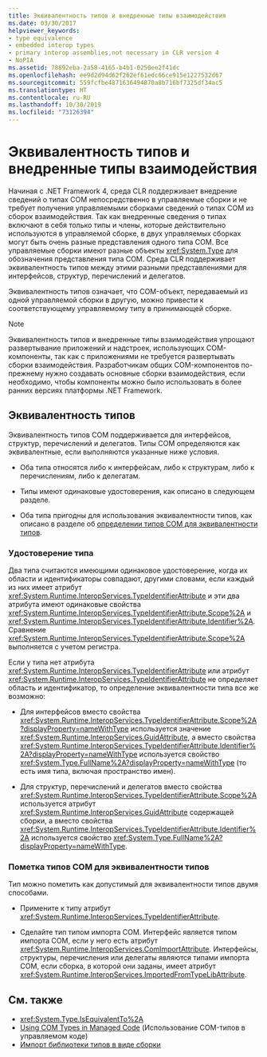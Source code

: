 ```yaml
---
title: Эквивалентность типов и внедренные типы взаимодействия
ms.date: 03/30/2017
helpviewer_keywords:
- type equivalence
- embedded interop types
- primary interop assemblies,not necessary in CLR version 4
- NoPIA
ms.assetid: 78892eba-2a58-4165-b4b1-0250ee2f41dc
ms.openlocfilehash: ee9d2d94d62f262ef61edc66ce915e1227532d67
ms.sourcegitcommit: 559fcfbe4871636494870a8b716bf7325df34ac5
ms.translationtype: HT
ms.contentlocale: ru-RU
ms.lasthandoff: 10/30/2019
ms.locfileid: "73126394"
---
```

# <a name="type-equivalence-and-embedded-interop-types"></a>Эквивалентность типов и внедренные типы взаимодействия

Начиная с .NET Framework 4, среда CLR поддерживает внедрение сведений о типах COM непосредственно в управляемые сборки и не требует получения управляемыми сборками сведений о типах COM из сборок взаимодействия. Так как внедренные сведения о типах включают в себя только типы и члены, которые действительно используются в управляемой сборке, в двух управляемых сборках могут быть очень разные представления одного типа COM. Все управляемые сборки имеют разные объекты <xref:System.Type> для обозначения представления типа COM. Среда CLR поддерживает эквивалентность типов между этими разными представлениями для интерфейсов, структур, перечислений и делегатов.

Эквивалентность типов означает, что COM-объект, передаваемый из одной управляемой сборки в другую, можно привести к соответствующему управляемому типу в принимающей сборке.

> [!NOTE]
> Эквивалентность типов и внедренные типы взаимодействия упрощают развертывание приложений и надстроек, использующих COM-компоненты, так как с приложениями не требуется развертывать сборки взаимодействия. Разработчикам общих COM-компонентов по-прежнему нужно создавать основные сборки взаимодействия, если необходимо, чтобы компоненты можно было использовать в более ранних версиях платформы .NET Framework.

## <a name="type-equivalence"></a>Эквивалентность типов

 Эквивалентность типов COM поддерживается для интерфейсов, структур, перечислений и делегатов. Типы COM определяются как эквивалентные, если выполняются указанные ниже условия.

- Оба типа относятся либо к интерфейсам, либо к структурам, либо к перечислениям, либо к делегатам.

- Типы имеют одинаковые удостоверения, как описано в следующем разделе.

- Оба типа пригодны для использования эквивалентности типов, как описано в разделе об [определении типов COM для эквивалентности типов](#marking-com-types-for-type-equivalence).

### <a name="type-identity"></a>Удостоверение типа

Два типа считаются имеющими одинаковое удостоверение, когда их области и идентификаторы совпадают, другими словами, если каждый из них имеет атрибут <xref:System.Runtime.InteropServices.TypeIdentifierAttribute> и эти два атрибута имеют одинаковые свойства <xref:System.Runtime.InteropServices.TypeIdentifierAttribute.Scope%2A> и <xref:System.Runtime.InteropServices.TypeIdentifierAttribute.Identifier%2A>. Сравнение <xref:System.Runtime.InteropServices.TypeIdentifierAttribute.Scope%2A> выполняется с учетом регистра.

Если у типа нет атрибута <xref:System.Runtime.InteropServices.TypeIdentifierAttribute> или атрибут <xref:System.Runtime.InteropServices.TypeIdentifierAttribute> не определяет область и идентификатор, то определение эквивалентности типа все же возможно:

- Для интерфейсов вместо свойства <xref:System.Runtime.InteropServices.TypeIdentifierAttribute.Scope%2A?displayProperty=nameWithType> используется значение <xref:System.Runtime.InteropServices.GuidAttribute>, а вместо свойства <xref:System.Runtime.InteropServices.TypeIdentifierAttribute.Identifier%2A?displayProperty=nameWithType> используется свойство <xref:System.Type.FullName%2A?displayProperty=nameWithType> (то есть имя типа, включая пространство имен).

- Для структур, перечислений и делегатов вместо свойства <xref:System.Runtime.InteropServices.TypeIdentifierAttribute.Scope%2A> используется атрибут <xref:System.Runtime.InteropServices.GuidAttribute> содержащей сборки, а вместо свойства <xref:System.Runtime.InteropServices.TypeIdentifierAttribute.Identifier%2A> используется свойство <xref:System.Type.FullName%2A?displayProperty=nameWithType>.

### <a name="marking-com-types-for-type-equivalence"></a>Пометка типов COM для эквивалентности типов

 Тип можно пометить как допустимый для эквивалентности типов двумя способами.

- Примените к типу атрибут <xref:System.Runtime.InteropServices.TypeIdentifierAttribute>.

- Сделайте тип типом импорта COM. Интерфейс является типом импорта COM, если у него есть атрибут <xref:System.Runtime.InteropServices.ComImportAttribute>. Интерфейсы, структуры, перечисления или делегаты являются типами импорта COM, если сборка, в которой они заданы, имеет атрибут <xref:System.Runtime.InteropServices.ImportedFromTypeLibAttribute>.

## <a name="see-also"></a>См. также

- <xref:System.Type.IsEquivalentTo%2A>
- [Using COM Types in Managed Code](https://docs.microsoft.com/previous-versions/dotnet/netframework-4.0/3y76b69k(v=vs.100)) (Использование COM-типов в управляемом коде)
- [Импорт библиотеки типов в виде сборки](importing-a-type-library-as-an-assembly.md)
